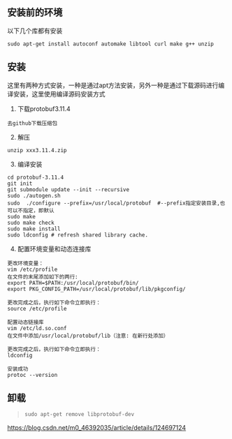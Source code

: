 ## 安装前的环境

以下几个库都有安装

```
sudo apt-get install autoconf automake libtool curl make g++ unzip
```



## 安装

这里有两种方式安装，一种是通过apt方法安装，另外一种是通过下载源码进行编译安装，这里使用编译源码安装方式

1. 下载protobuf3.11.4

```
去github下载压缩包
```

2. 解压

```
unzip xxx3.11.4.zip
```

3. 编译安装

```
cd protobuf-3.11.4
git init
git submodule update --init --recursive
sudo ./autogen.sh
sudo  ./configure --prefix=/usr/local/protobuf  #--prefix指定安装目录,也可以不指定，即默认
sudo make
sudo make check
sudo make install
sudo ldconfig # refresh shared library cache.
```

4. 配置环境变量和动态连接库

```
更改环境变量：
vim /etc/profile
在文件的末尾添加如下的两行:
export PATH=$PATH:/usr/local/protobuf/bin/
export PKG_CONFIG_PATH=/usr/local/protobuf/lib/pkgconfig/

更改完成之后，执行如下命令立即执行：
source /etc/profile

配置动态链接库
vim /etc/ld.so.conf
在文件中添加/usr/local/protobuf/lib（注意: 在新行处添加）

更改完成之后，执行如下命令立即执行：
ldconfig

安装成功
protoc --version
```

## 卸载

> ```csharp
> sudo apt-get remove libprotobuf-dev
> ```

https://blog.csdn.net/m0_46392035/article/details/124697124